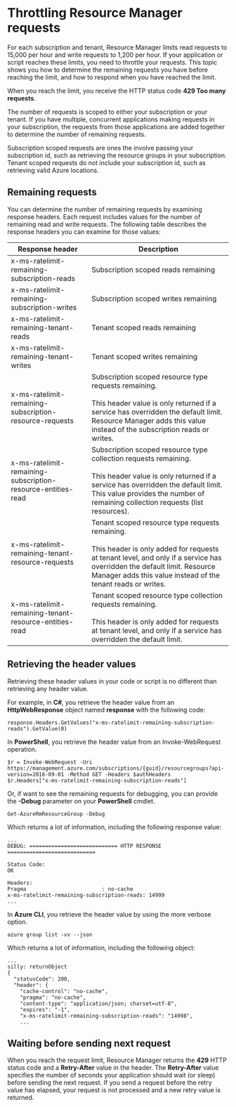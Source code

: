 <properties
   pageTitle="Azure Resource Manager request limits | Microsoft Azure"
   description="Describes how to use throttling with Azure Resource Manager requests when subscription limits have been reached."
   services="azure-resource-manager"
   documentationCenter="na"
   authors="tfitzmac"
   manager="timlt"
   editor="tysonn"/>

<tags
   ms.service="azure-resource-manager"
   ms.devlang="na"
   ms.topic="article"
   ms.tgt_pltfrm="na"
   ms.workload="na"
   ms.date="10/07/2016"
   ms.author="tomfitz"/>

# Throttling Resource Manager requests

For each subscription and tenant, Resource Manager limits read requests to 15,000 per hour and write requests to 1,200 per hour. If your application or script reaches these limits, you need to throttle your requests. This topic shows you how to determine the remaining requests you have before reaching the limit, and how to respond when you have reached the limit.

When you reach the limit, you receive the HTTP status code **429 Too many requests**.

The number of requests is scoped to either your subscription or your tenant. If you have multiple, concurrent applications making requests in your subscription, the requests from those applications are added together to determine the number of remaining requests.

Subscription scoped requests are ones the involve passing your subscription id, such as retrieving the resource groups in your subscription. Tenant scoped requests do not include your subscription id, such as retrieving valid Azure locations.

## Remaining requests

You can determine the number of remaining requests by examining response headers. Each request includes values for the number of remaining read and write requests. The following table describes the response headers you can examine for those values:

| Response header | Description |
| --------------- | ----------- |
| x-ms-ratelimit-remaining-subscription-reads | Subscription scoped reads remaining |
| x-ms-ratelimit-remaining-subscription-writes | Subscription scoped writes remaining |
| x-ms-ratelimit-remaining-tenant-reads | Tenant scoped reads remaining |
| x-ms-ratelimit-remaining-tenant-writes | Tenant scoped writes remaining |
| x-ms-ratelimit-remaining-subscription-resource-requests | Subscription scoped resource type requests remaining.<br /><br />This header value is only returned if a service has overridden the default limit. Resource Manager adds this value instead of the subscription reads or writes. |
| x-ms-ratelimit-remaining-subscription-resource-entities-read | Subscription scoped resource type collection requests remaining.<br /><br />This header value is only returned if a service has overridden the default limit. This value provides the number of remaining collection requests (list resources). |
| x-ms-ratelimit-remaining-tenant-resource-requests | Tenant scoped resource type requests remaining.<br /><br />This header is only added for requests at tenant level, and only if a service has overridden the default limit. Resource Manager adds this value instead of the tenant reads or writes. |
| x-ms-ratelimit-remaining-tenant-resource-entities-read | Tenant scoped resource type collection requests remaining.<br /><br />This header is only added for requests at tenant level, and only if a service has overridden the default limit. |

## Retrieving the header values

Retrieving these header values in your code or script is no different than retrieving any header value. 

For example, in **C#**, you retrieve the header value from an **HttpWebResponse** object named **response** with the following code:

    response.Headers.GetValues("x-ms-ratelimit-remaining-subscription-reads").GetValue(0)

In **PowerShell**, you retrieve the header value from an Invoke-WebRequest operation.

    $r = Invoke-WebRequest -Uri https://management.azure.com/subscriptions/{guid}/resourcegroups?api-version=2016-09-01 -Method GET -Headers $authHeaders
    $r.Headers["x-ms-ratelimit-remaining-subscription-reads"]
    
Or, if want to see the remaining requests for debugging, you can provide the **-Debug** parameter on your **PowerShell** cmdlet.

    Get-AzureRmResourceGroup -Debug
    
Which returns a lot of information, including the following response value:

    ...
    DEBUG: ============================ HTTP RESPONSE ============================

    Status Code:
    OK

    Headers:
    Pragma                        : no-cache
    x-ms-ratelimit-remaining-subscription-reads: 14999
    ...

In **Azure CLI**, you retrieve the header value by using the more verbose option.

    azure group list -vv --json

Which returns a lot of information, including the following object:

    ...
    silly: returnObject
    {
      "statusCode": 200,
      "header": {
        "cache-control": "no-cache",
        "pragma": "no-cache",
        "content-type": "application/json; charset=utf-8",
        "expires": "-1",
        "x-ms-ratelimit-remaining-subscription-reads": "14998",
        ...

## Waiting before sending next request

When you reach the request limit, Resource Manager returns the **429** HTTP status code and a **Retry-After** value in the header. The **Retry-After** value specifies the number of seconds your application should wait (or sleep) before sending the next request. If you send a request before the retry value has elapsed, your request is not processed and a new retry value is returned.
